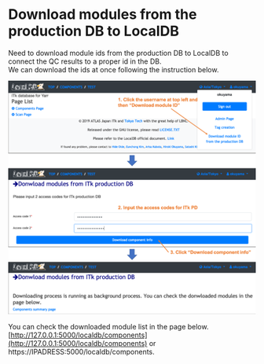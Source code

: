 # Download modules from the production DB to LocalDB

Need to download module ids from the production DB to LocalDB to connect the QC results to a proper id in the DB.<br>
We can download the ids at once following the instruction below.<br>

![Download_Module](images/download_module.png)<br>

You can check the downloaded module list in the page below.<br>
[http://127.0.0.1:5000/localdb/components](http://127.0.0.1:5000/localdb/components) or https://IPADRESS:5000/localdb/components.<br>

